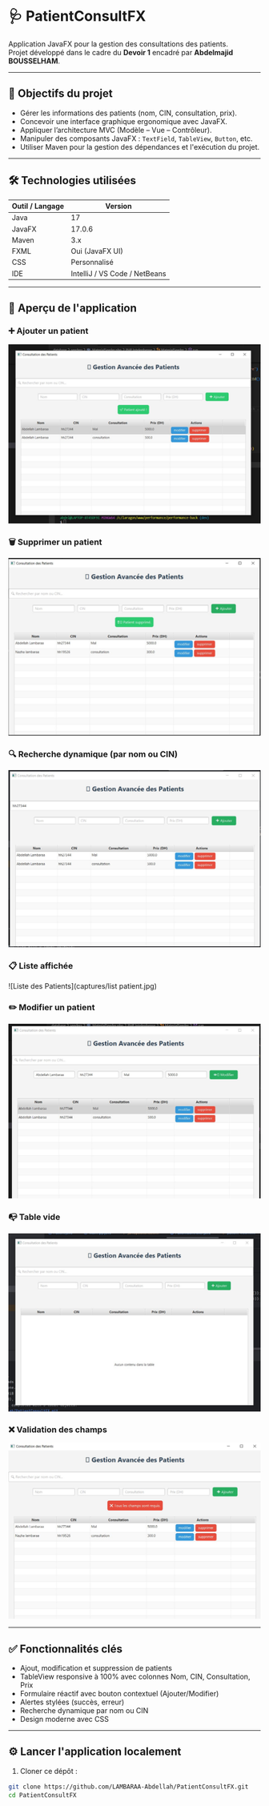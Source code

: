 # 🩺 PatientConsultFX

Application JavaFX pour la gestion des consultations des patients.  
Projet développé dans le cadre du **Devoir 1** encadré par **Abdelmajid BOUSSELHAM**.

---

## 🎯 Objectifs du projet

- Gérer les informations des patients (nom, CIN, consultation, prix).
- Concevoir une interface graphique ergonomique avec JavaFX.
- Appliquer l’architecture MVC (Modèle – Vue – Contrôleur).
- Manipuler des composants JavaFX : `TextField`, `TableView`, `Button`, etc.
- Utiliser Maven pour la gestion des dépendances et l'exécution du projet.

---

## 🛠️ Technologies utilisées

| Outil / Langage | Version      |
|-----------------|--------------|
| Java            | 17           |
| JavaFX          | 17.0.6       |
| Maven           | 3.x          |
| FXML            | Oui (JavaFX UI) |
| CSS             | Personnalisé |
| IDE             | IntelliJ / VS Code / NetBeans |

---

## 📸 Aperçu de l'application

### ➕ Ajouter un patient
![Ajouter Patient](captures/addPatient.jpg)

### 🗑️ Supprimer un patient
![Supprimer Patient](captures/delete.jpg)

### 🔍 Recherche dynamique (par nom ou CIN)
![Filtrer Patient](captures/filterPatient.jpg)

### 📋 Liste affichée
![Liste des Patients](captures/list patient.jpg)

### ✏️ Modifier un patient
![Modifier Patient](captures/modifier.jpg)

### 📭 Table vide
![Table vide](captures/interfaceVide.jpg)

### ❌ Validation des champs
![Erreur de validation](captures/validation.jpg)

---

## ✅ Fonctionnalités clés

- Ajout, modification et suppression de patients
- TableView responsive à 100% avec colonnes Nom, CIN, Consultation, Prix
- Formulaire réactif avec bouton contextuel (Ajouter/Modifier)
- Alertes stylées (succès, erreur)
- Recherche dynamique par nom ou CIN
- Design moderne avec CSS

---

## ⚙️ Lancer l'application localement

1. Cloner ce dépôt :

```bash
git clone https://github.com/LAMBARAA-Abdellah/PatientConsultFX.git
cd PatientConsultFX
